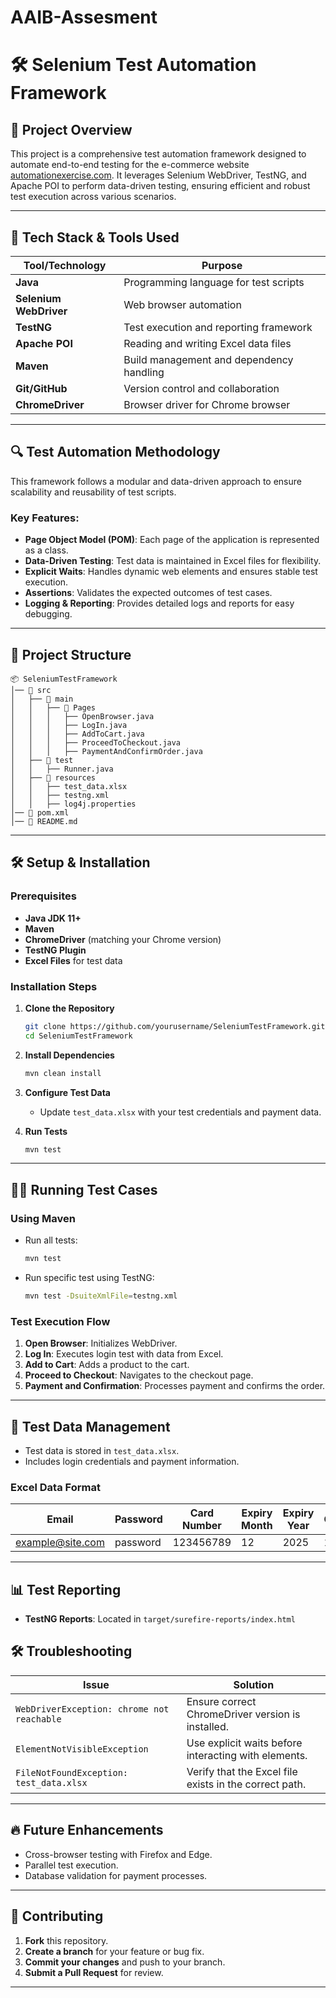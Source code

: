 # AAIB-Assesment
# 🛠️ Selenium Test Automation Framework

## 📌 Project Overview
This project is a comprehensive test automation framework designed to automate end-to-end testing for the e-commerce website [automationexercise.com](https://automationexercise.com/). It leverages Selenium WebDriver, TestNG, and Apache POI to perform data-driven testing, ensuring efficient and robust test execution across various scenarios.

---

## 🚀 Tech Stack & Tools Used

| Tool/Technology          | Purpose                                     |
|--------------------------|----------------------------------------------|
| **Java**                 | Programming language for test scripts       |
| **Selenium WebDriver**   | Web browser automation                      |
| **TestNG**               | Test execution and reporting framework      |
| **Apache POI**           | Reading and writing Excel data files        |
| **Maven**                | Build management and dependency handling    |
| **Git/GitHub**           | Version control and collaboration           |
| **ChromeDriver**         | Browser driver for Chrome browser           |

---

## 🔍 Test Automation Methodology

This framework follows a modular and data-driven approach to ensure scalability and reusability of test scripts.

### Key Features:
- **Page Object Model (POM)**: Each page of the application is represented as a class.
- **Data-Driven Testing**: Test data is maintained in Excel files for flexibility.
- **Explicit Waits**: Handles dynamic web elements and ensures stable test execution.
- **Assertions**: Validates the expected outcomes of test cases.
- **Logging & Reporting**: Provides detailed logs and reports for easy debugging.

---

## 📂 Project Structure

```
📦 SeleniumTestFramework
│── 📁 src
│   ├── 📁 main
│   │   ├── 📁 Pages
│   │   │   ├── OpenBrowser.java
│   │   │   ├── LogIn.java
│   │   │   ├── AddToCart.java
│   │   │   ├── ProceedToCheckout.java
│   │   │   ├── PaymentAndConfirmOrder.java
│   ├── 📁 test
│   │   ├── Runner.java
│   ├── 📁 resources
│   │   ├── test_data.xlsx
│   │   ├── testng.xml
│   │   ├── log4j.properties
│── 📄 pom.xml
│── 📄 README.md
```

---

## 🛠️ Setup & Installation

### Prerequisites
- **Java JDK 11+**
- **Maven**
- **ChromeDriver** (matching your Chrome version)
- **TestNG Plugin**
- **Excel Files** for test data

### Installation Steps
1. **Clone the Repository**
   ```sh
   git clone https://github.com/yourusername/SeleniumTestFramework.git
   cd SeleniumTestFramework
   ```

2. **Install Dependencies**
   ```sh
   mvn clean install
   ```

3. **Configure Test Data**
    - Update `test_data.xlsx` with your test credentials and payment data.

4. **Run Tests**
   ```sh
   mvn test
   ```

---

## 🏃‍♂️ Running Test Cases

### Using Maven
- Run all tests:
  ```sh
  mvn test
  ```
- Run specific test using TestNG:
  ```sh
  mvn test -DsuiteXmlFile=testng.xml
  ```

### Test Execution Flow
1. **Open Browser**: Initializes WebDriver.
2. **Log In**: Executes login test with data from Excel.
3. **Add to Cart**: Adds a product to the cart.
4. **Proceed to Checkout**: Navigates to the checkout page.
5. **Payment and Confirmation**: Processes payment and confirms the order.

---

## 📝 Test Data Management
- Test data is stored in `test_data.xlsx`.
- Includes login credentials and payment information.

### Excel Data Format
| Email           | Password | Card Number | Expiry Month | Expiry Year | CVC |
|-----------------|----------|-------------|--------------|-------------|-----|
| example@site.com| password | 123456789   | 12           | 2025        | 123 |

---

## 📊 Test Reporting
- **TestNG Reports**: Located in `target/surefire-reports/index.html`



## 🛠️ Troubleshooting

| Issue                                | Solution                                              |
|--------------------------------------|-------------------------------------------------------|
| `WebDriverException: chrome not reachable` | Ensure correct ChromeDriver version is installed. |
| `ElementNotVisibleException`         | Use explicit waits before interacting with elements.  |
| `FileNotFoundException: test_data.xlsx` | Verify that the Excel file exists in the correct path. |

---

## 🔥 Future Enhancements
- Cross-browser testing with Firefox and Edge.
- Parallel test execution.
- Database validation for payment processes.

---

## 📩 Contributing
1. **Fork** this repository.
2. **Create a branch** for your feature or bug fix.
3. **Commit your changes** and push to your branch.
4. **Submit a Pull Request** for review.

---



